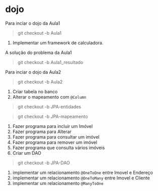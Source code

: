# dojo


Para inciar o dojo da Aula1
>git checkout -b Aula1

1. Implementar um framework de calculadora.

A solução do problema da Aula1
>git checkout -b Aula1_resultado


Para inciar o dojo da Aula2
>git checkout -b Aula2

1. Criar tabela no banco
2. Alterar o mapeamento com `@Column`
>git checkout -b JPA-entidades

>git checkout -b JPA-mapeamento

1. Fazer programa para incluir um Imóvel
2. Fazer programa para Alterar
3. Fazer programa para consultar um imóvel
4. Fazer programa para remover um imóvel
5. Fazer programa que consulta vários imóveis
6. Criar um DAO

>git checkout -b JPA-DAO

1. implementar um relacionamento ``@OneToOne`` entre Imovel e Endereço 
2. implementar um relacionamento ``@OneToMany`` entre Imovel e Cliente
3. implementar um relacionamento ``@ManyToOne`` 
